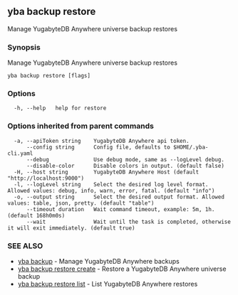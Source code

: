 ## yba backup restore

Manage YugabyteDB Anywhere universe backup restores

### Synopsis

Manage YugabyteDB Anywhere universe backup restores

```
yba backup restore [flags]
```

### Options

```
  -h, --help   help for restore
```

### Options inherited from parent commands

```
  -a, --apiToken string    YugabyteDB Anywhere api token.
      --config string      Config file, defaults to $HOME/.yba-cli.yaml
      --debug              Use debug mode, same as --logLevel debug.
      --disable-color      Disable colors in output. (default false)
  -H, --host string        YugabyteDB Anywhere Host (default "http://localhost:9000")
  -l, --logLevel string    Select the desired log level format. Allowed values: debug, info, warn, error, fatal. (default "info")
  -o, --output string      Select the desired output format. Allowed values: table, json, pretty. (default "table")
      --timeout duration   Wait command timeout, example: 5m, 1h. (default 168h0m0s)
      --wait               Wait until the task is completed, otherwise it will exit immediately. (default true)
```

### SEE ALSO

* [yba backup](yba_backup.md)	 - Manage YugabyteDB Anywhere backups
* [yba backup restore create](yba_backup_restore_create.md)	 - Restore a YugabyteDB Anywhere universe backup
* [yba backup restore list](yba_backup_restore_list.md)	 - List YugabyteDB Anywhere restores

